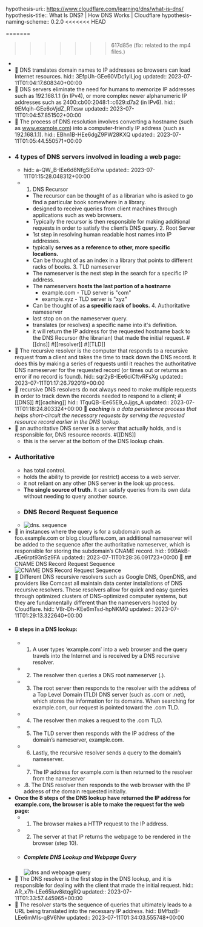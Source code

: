 hypothesis-uri:: https://www.cloudflare.com/learning/dns/what-is-dns/
hypothesis-title:: What Is DNS? | How DNS Works | Cloudflare
hypothesis-naming-scheme:: 0.2.0
<<<<<<< HEAD

=======
>>>>>>> 617d85e (fix: related to the mp4 files.)
-
- 📌 DNS translates domain names to IP addresses so browsers can load Internet resources.
  hid:: 3EfpUh-GEe60VDc1yILjog
  updated:: 2023-07-11T01:04:17.608340+00:00
- 📌 DNS servers eliminate the need for humans to memorize IP addresses such as 192.168.1.1 (in IPv4), or more complex newer alphanumeric IP addresses such as 2400:cb00:2048:1::c629:d7a2 (in IPv6).
  hid:: 9EMqih-GEe6oVjdZ_RTxsw
  updated:: 2023-07-11T01:04:57.851502+00:00
- 📌 The process of DNS resolution involves converting a hostname (such as www.example.com) into a computer-friendly IP address (such as 192.168.1.1).
  hid:: EBhn1B-HEe6dgZ9PW28KXQ
  updated:: 2023-07-11T01:05:44.550571+00:00
- ### 4 types of DNS servers involved in loading a web page:
	- hid:: a-QW_B-IEe6d8NfgSiEoYw
	  updated:: 2023-07-11T01:15:28.048312+00:00
	- 1. DNS Recursor
		- The recursor can be thought of as a librarian who is asked to go find a particular book somewhere in a library.
		- designed to receive queries from client machines through applications such as web browsers.
		- Typically the recursor is then responsible for making additional requests in order to satisfy the client’s DNS query.
		  2. Root Server
		- 1st step in resolving human readable host names into IP addresses.
		- typically **serves as a reference to other, more specific locations.**
		- Can be thought of as an index in a library that points to different racks of books. 
		  3. TLD nameserver
		- The nameserver is the next step in the search for a specific IP address.
		- The nameservers **hosts the last portion of a hostname**
			- example.com - TLD server is "com"
			- example.xyz - TLD server is "xyz"
		- Can be thought of as **a specific rack of books.**
		  4. Authoritative nameserver
		- last stop on on the nameserver query.
		- translates (or resolves) a specific name into it's definition.
		- it will return the IP address for the requested hostname back to the DNS Recursor (the librarian) that made the initial request. #[[dns]] #[[resolver]] #[[TLD]]
- 📌 The recursive resolver is the computer that responds to a recursive request from a client and takes the time to track down the DNS record. It does this by making a series of requests until it reaches the authoritative DNS nameserver for the requested record (or times out or returns an error if no record is found).
  hid:: sqr2yB-IEe6ciCftvRFsXg
  updated:: 2023-07-11T01:17:26.792019+00:00
- 📌 recursive DNS resolvers do not always need to make multiple requests in order to track down the records needed to respond to a client; #[[DNS]] #[[caching]]
  hid:: 1TquQB-IEe65E9_oJjgs_A
  updated:: 2023-07-11T01:18:24.803324+00:00
  📝 ***caching** is a data persistence process that helps short-circuit the necessary requests by serving the requested resource record earlier in the DNS lookup.*
- 📌 an authoritative DNS server is a server that actually holds, and is responsible for, DNS resource records. #[[DNS]]
	- this is the server at the bottom of the DNS lookup chain.
- ### Authoritative
	- has total control.
	- holds the ability to provide (or restrict) access to a web server.
	- it not reliant on any other DNS server in the look up process.
	- **The single source of truth.** It can satisfy queries from its own data without needing to query another source.
	- ### DNS Record Request Sequence
	- ![dns. sequence](https://cf-assets.www.cloudflare.com/slt3lc6tev37/6Cxvsc4NOvmU4pPkKbkDmP/a7588a4c8a3c187e9175a40fa1b3d548/dns_record_request_sequence_authoritative_nameserver.png)
- 📌 in instances where the query is for a subdomain such as foo.example.com or blog.cloudflare.com, an additional nameserver will be added to the sequence after the authoritative nameserver, which is responsible for storing the subdomain’s CNAME record. 
  hid:: 99BAkB-JEe6rpt93nSz9FA
  updated:: 2023-07-11T01:28:36.091723+00:00
  📝 ## CNAME DNS Record Request Sequence
  ![CNAME DNS Record Request Sequence](https://cf-assets.www.cloudflare.com/slt3lc6tev37/1O1o3jhs0ztWsD00k8RLIJ/f33c1793a7e21cb92678c1f35ef1b245/dns_record_request_sequence_cname_subdomain.png)
- 📌 Different DNS recursive resolvers such as Google DNS, OpenDNS, and providers like Comcast all maintain data center installations of DNS recursive resolvers. These resolvers allow for quick and easy queries through optimized clusters of DNS-optimized computer systems, but they are fundamentally different than the nameservers hosted by Cloudflare.
  hid:: V8r-Dh-KEe6mTsd-hpNKMQ
  updated:: 2023-07-11T01:29:13.322640+00:00
- #### 8 steps in a DNS lookup:
	- 1. A user types ‘example.com’ into a web browser and the query travels into the Internet and is received by a DNS recursive resolver.
	- 2. The resolver then queries a DNS root nameserver (.).
	- 3. The root server then responds to the resolver with the address of a Top Level Domain (TLD) DNS server (such as .com or .net), which stores the information for its domains. When searching for example.com, our request is pointed toward the .com TLD.
	- 4. The resolver then makes a request to the .com TLD.
	- 5. The TLD server then responds with the IP address of the domain’s nameserver, example.com.
	- 6. Lastly, the recursive resolver sends a query to the domain’s nameserver.
	- 7. The IP address for example.com is then returned to the resolver from the nameserver
	- .8. The DNS resolver then responds to the web browser with the IP address of the domain requested initially.
- **Once the 8 steps of the DNS lookup have returned the IP address for example.com, the browser is able to make the request for the web page:**
	- 1. The browser makes a HTTP request to the IP address.
	- 2. The server at that IP returns the webpage to be rendered in the browser (step 10).
	- ##### Complete DNS Lookup and Webpage Query
	  ![dns and webpage query](https://cf-assets.www.cloudflare.com/slt3lc6tev37/1NzaAqpEFGjqTZPAS02oNv/bf7b3f305d9c35bde5c5b93a519ba6d5/what_is_a_dns_server_dns_lookup.png)
- 📌 The DNS resolver is the first stop in the DNS lookup, and it is responsible for dealing with the client that made the initial request.
  hid:: AR_x7h-LEe65Iuv8ktqgRQ
  updated:: 2023-07-11T01:33:57.445965+00:00
- 📌 The resolver starts the sequence of queries that ultimately leads to a URL being translated into the necessary IP address.
  hid:: BMfbzB-LEe6mMIs-q8V6Nw
  updated:: 2023-07-11T01:34:03.555748+00:00